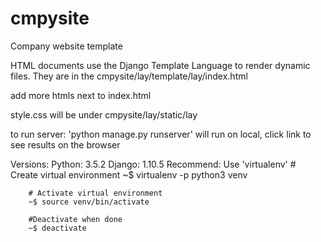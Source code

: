 # cmpysite
Company website template


HTML documents use the Django Template Language to render dynamic files. They are in the cmpysite/lay/template/lay/index.html

add more htmls next to index.html

style.css will be under cmpysite/lay/static/lay

to run server: 'python manage.py runserver'
  will run on local, click link to see results on the browser

Versions:
    Python: 3.5.2
    Django: 1.10.5
Recommend:
    Use 'virtualenv'
        # Create virtual environment
        ~$ virtualenv -p python3 venv

        # Activate virtual environment
        ~$ source venv/bin/activate

        #Deactivate when done
        ~$ deactivate

